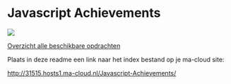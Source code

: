 # Javascript Achievements

![](js.png)

[Overzicht alle beschikbare opdrachten](https://trello.com/b/xo5TJzFr/javascript-achievements)


Plaats in deze readme een link naar het index bestand op je ma-cloud site:

http://31515.hosts1.ma-cloud.nl/Javascript-Achievements/


